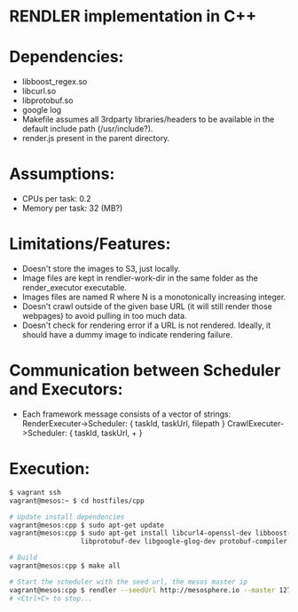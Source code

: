 RENDLER implementation in C++
=============================

Dependencies:
============
- libboost_regex.so
- libcurl.so
- libprotobuf.so
- google log
- Makefile assumes all 3rdparty libraries/headers to be available in the
  default include path (/usr/include?).
- render.js present in the parent directory.

Assumptions:
===========
- CPUs per task: 0.2
- Memory per task: 32 (MB?)

Limitations/Features:
====================
- Doesn't store the images to S3, just locally.
- Image files are kept in rendler-work-dir in the same folder as the
  render_executor executable.
- Images files are named R<N> where N is a monotonically increasing integer.
- Doesn't crawl outside of the given base URL (it will still render those
  webpages) to avoid pulling in too much data.
- Doesn't check for rendering error if a URL is not rendered.  Ideally, it
  should have a dummy image to indicate rendering failure.

Communication between Scheduler and Executors:
=============================================
- Each framework message consists of a vector of strings:
  RenderExecuter->Scheduler:    { taskId, taskUrl, filepath }
  CrawlExecuter->Scheduler:     { taskId, taskUrl, <urls>+ }

Execution:
=========

```bash
$ vagrant ssh
vagrant@mesos:~ $ cd hostfiles/cpp

# Update install dependencies
vagrant@mesos:cpp $ sudo apt-get update
vagrant@mesos:cpp $ sudo apt-get install libcurl4-openssl-dev libboost-regex1.55-dev \
				  libprotobuf-dev libgoogle-glog-dev protobuf-compiler

# Build
vagrant@mesos:cpp $ make all

# Start the scheduler with the seed url, the mesos master ip
vagrant@mesos:cpp $ rendler --seedUrl http://mesosphere.io --master 127.0.1.1:5050
# <Ctrl+C> to stop...
```